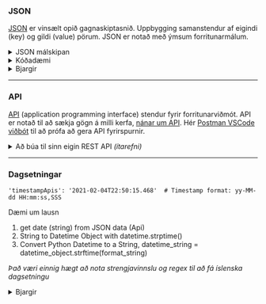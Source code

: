 ### JSON  
[JSON](https://realpython.com/python-json/) er vinsælt opið gagnaskiptasnið. Uppbygging samanstendur af eigindi (key) og gildi (value) pörum. JSON er notað með ýmsum forritunarmálum. 

<details>
<summary>JSON málskipan</summary>
<br>
  
 * key/value parasamband
 * {}, slaufusvigi eru utan um JSON object og innri objecta
 * key verður að vera með tvöföldum gæsalöppum og vera strengur
 * key/value parasambönd eru aðgreind með kommu
 * [], hornklofi er utan um lista/fylki
 * JSON hefur ekki föll
 * Ekki hægt að commenta í JSON skrá
 * JSON skráarsnið er með .json endingu
 * Þú getur notað JSONLint til að validate JSON. http://jsonlint.com/ 

</details>

<details>
<summary> Kóðadæmi</summary>
<br>

1. [JSON sýnidæmi](JSON/2_JSON_EXAMPLES.json)
1. [JSON í Dictionary](JSON/3_JsonToDictionary.py)
1. [Dictionary í JSON](JSON/4_dictionaryToJson.py)
1. [Að lesa úr JSON skrá](JSON/5_lesa_skra.py)
1. [Að skrifa í skrá](JSON/6_skrifaSkra.py)
1. [Að skrifa í JSON skrá](JSON/6_skrifa_Json_skra.py)
1. [Að lesa úr JSON skrá hýst á netinu með urllib](JSON/7_urllib_request.py)
1. Flask: [Að sækja JSON frá API](JSON/API.py)

<!-- 
1. Flask: [Að skila JSON](JSON/Flask_return_JSON.py)
1. Flask: [Að skila JSON með Jsonify](JSON/jsonify.py)
1. [Að vinna úr dictionary sem kemur frá API](JSON/8_dictionary_API.py)
-->

</details>

<details>
<summary>Bjargir</summary>
<br>

* [JSON in Python (W3Schools)](https://www.w3schools.com/python/python_json.asp)
* [JSON Support in Flask](https://tedboy.github.io/flask/interface_api.json_support.html#module-flask.json)
* [Python's urllib.request for HTTP Requests](https://realpython.com/urllib-request/)
* [Fixing the SSL CERTIFICATE_VERIFY_FAILED Error](https://realpython.com/urllib-request/#fixing-the-ssl-certificate_verify_failed-error), hér er dæmi um [kóðalausn](https://github.com/vefthroun/Vefforritun1/blob/main/Verkefni4/JSON/certifi_fix.PNG)
* [Working with JSON data](https://www.youtube.com/watch?v=9N6a-VLBa2I) _(YouTube)_
* [Append to JSON file using Python](https://www.geeksforgeeks.org/append-to-json-file-using-python/)
* [CRUD aðgerðir með dictionary](https://www.freecodecamp.org/news/everything-you-need-to-know-about-python-dictionaries/)
* [CRUD aðgerðir með JSON skrá](https://tecadmin.net/crud-operations-on-json-files-with-python/#google_vignette)
* [CRUD aðgerðir með Flask og JSON](https://github.com/oritzio/flask_crud_json)

<!-- 
og [Certify](https://certifi.io/)
-->

</details>


---

### API
[API](https://www.youtube.com/watch?v=s7wmiS2mSXY) (application programming interface) stendur fyrir forritunarviðmót. API er notað til að sækja gögn á milli kerfa, [nánar um API](https://zapier.com/learn/apis/chapter-1-introduction-to-apis/). Hér [Postman VSCode viðbót](JSON/VSC_Postman/README.md) til að prófa að gera API fyrirspurnir.

<!--
> [xmltodict 0.13.0](https://pypi.org/project/xmltodict/) _Makes working with XML feel like you are working with JSON_
-->

<details>
<summary>Að búa til sinn eigin REST API <em>(ítarefni)</em></summary>
<br>
  
One of the most popular ways to build APIs is the REST architecture style. Python provides some great tools not only to get data from REST APIs but also to build your own Python REST APIs.
- [Python and REST APIs: Interacting With Web Services](https://realpython.com/api-integration-in-python/)
- [Creating Web APIs with Python and Flask](https://programminghistorian.org/en/lessons/creating-apis-with-python-and-flask)
- [REST API using Flask in 7 minutes](https://towardsdatascience.com/launch-your-own-rest-api-using-flask-python-in-7-minutes-c4373eb34239) 

</details>


---


### Dagsetningar 

`'timestampApis': '2021-02-04T22:50:15.468'  # Timestamp format: yy-MM-dd HH:mm:ss,SSS`

Dæmi um lausn 
1. get date (string) from JSON data (Api)
2. String to Datetime Object with datetime.strptime()
3. Convert Python Datetime to a String, datetime_string = datetime_object.strftime(format_string)

_Það væri einnig hægt að nota strengjavinnslu og regex til að fá íslenska dagsetningu_

<details>
<summary>Bjargir</summary>
<br>

- [Datetime timestamp](https://www.programiz.com/python-programming/datetime/timestamp-datetime)
- [How to properly use datetime in your Python code](https://medium.com/better-programming/demystifying-python-datetime-module-with-examples-352e6cc72efc)
- [Python Datetime Tutorial: Manipulate Times, Dates, and Time Spans](https://www.dataquest.io/blog/python-datetime-tutorial/)

</details>

